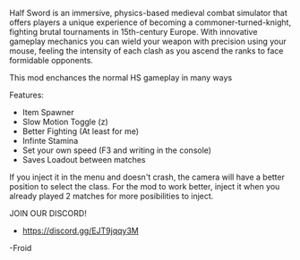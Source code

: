 Half Sword is an immersive, physics-based medieval combat simulator that offers players a unique experience of becoming a commoner-turned-knight, fighting brutal tournaments in 15th-century Europe. With innovative gameplay mechanics you can wield your weapon with
precision using your mouse, feeling the intensity of each clash as you ascend the ranks to face formidable opponents.

This mod enchances the normal HS gameplay in many ways

Features:
* Item Spawner
* Slow Motion Toggle (z)
* Better Fighting (At least for me)
* Infinte Stamina
* Set your own speed (F3 and writing in the console)
* Saves Loadout between matches

If you inject it in the menu and doesn't crash, the camera will have a better position to select the class.
For the mod to work better, inject it when you already played 2 matches for more posibilities to inject.

JOIN OUR DISCORD!
* https://discord.gg/EJT9jqqy3M

-Froid
